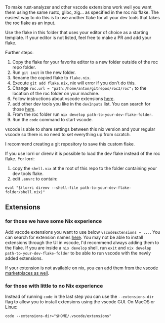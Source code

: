 To make rust-analyzer and other vscode extensions work well you want them using the same rustc, glibc, zig... as specified in the roc nix flake.
The easiest way to do this is to use another flake for all your dev tools that takes the roc flake as an input.

Use the flake in this folder that uses your editor of choice as a starting template. If your editor is not listed, feel free to make a PR and add your flake.

Further steps:

1. Copy the flake for your favorite editor to a new folder outside of the roc repo folder.
1. Run `git init` in the new folder.
1. Rename the copied flake to `flake.nix`.
1. Execute `git add flake.nix`, nix will error if you don't do this.
1. Change `roc.url = "path:/home/anton/gitrepos/roc3/roc";` to the location of the roc folder on your machine.
1. Follow instructions about vscode extensions [here](#extensions).
1. add other dev tools you like in the `devInputs` list. You can search for those [here](https://search.nixos.org/packages).
1. From the roc folder run `nix develop path-to-your-dev-flake-folder`.
1. Run the `code` command to start vscode.

vscode is able to share settings between this nix version and your regular vscode so there is no need to set everything up from scratch.

I recommend creating a git repository to save this custom flake.

If you use lorri or direnv it is possible to load the dev flake instead of the roc flake.
For lorri:

1. copy the `shell.nix` at the root of this repo to the folder containing your dev tools flake.
1. edit `.envrc` to contain:

```
eval "$(lorri direnv --shell-file path-to-your-dev-flake-folder/shell.nix)"
```

## Extensions

### for those we have some Nix experience

Add vscode extensions you want to use below `vscodeExtensions = ...`. You can search for extension names [here](https://search.nixos.org/packages?channel=22.05&from=0&size=50&sort=relevance&type=packages&query=vscode-extensions+extensionYouAreSearchingFor). You may not be able to install extensions through the UI in vscode, I'd recommend always adding them to the flake. If you are inside a `nix develop` shell, run `exit` and `nix develop path-to-your-dev-flake-folder` to be able to run vscode with the newly added extensions.

If your extension is not available on nix, you can add them [from the vscode marketplaces as well](https://stackoverflow.com/a/54812021/4200103).

### for those with little to no Nix experience

Instead of running `code` in the last step you can use the `--extensions-dir` flag to allow you to install extensions using the vscode GUI.
On MacOS or Linux:

```
code --extensions-dir="$HOME/.vscode/extensions"
```
